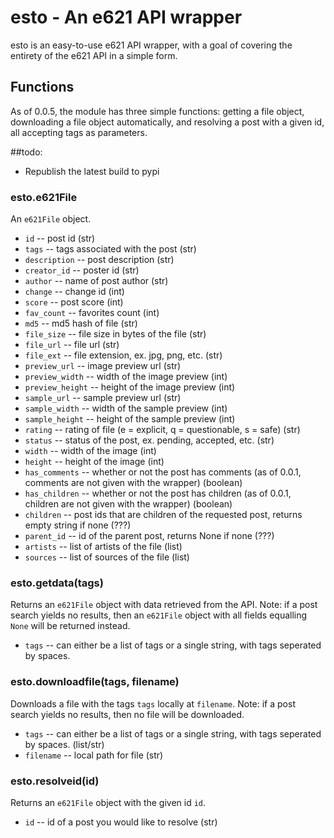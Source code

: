 # esto - An e621 API wrapper

esto is an easy-to-use e621 API wrapper, with a goal of covering the entirety of the e621 API in a simple form.

## Functions

As of 0.0.5, the module has three simple functions: getting a file object, downloading a file object automatically, and resolving a post with a given id, all accepting tags as parameters.

##todo:
 * Republish the latest build to pypi

### esto.e621File
An `e621File` object.
 * `id` -- post id (str) 
 * `tags` -- tags associated with the post (str)
 * `description` -- post description (str)
 * `creator_id` -- poster id (str)
 * `author` -- name of post author (str)
 * `change` -- change id (int)
 * `score` -- post score (int)
 * `fav_count` -- favorites count (int)
 * `md5` -- md5 hash of file (str)
 * `file_size` -- file size in bytes of the file (str)
 * `file_url` -- file url (str)
 * `file_ext` -- file extension, ex. jpg, png, etc. (str)
 * `preview_url` -- image preview url (str)
 * `preview_width` -- width of the image preview (int)
 * `preview_height` -- height of the image preview (int)
 * `sample_url` -- sample preview url (str)
 * `sample_width` -- width of the sample preview (int)
 * `sample_height` -- height of the sample preview (int)
 * `rating` -- rating of file (e = explicit, q = questionable, s = safe) (str)
 * `status` -- status of the post, ex. pending, accepted, etc. (str)
 * `width` -- width of the image (int)
 * `height` -- height of the image (int)
 * `has_comments` -- whether or not the post has comments (as of 0.0.1, comments are not given with the wrapper) (boolean)
 * `has_children` -- whether or not the post has children (as of 0.0.1, children are not given with the wrapper) (boolean)
 * `children` -- post ids that are children of the requested post, returns empty string if none (???)
 * `parent_id` -- id of the parent post, returns None if none (???)
 * `artists` -- list of artists of the file (list) 
 * `sources` -- list of sources of the file (list)

### esto.getdata(tags)
Returns an `e621File` object with data retrieved from the API. Note: if a post search yields no results, then an `e621File` object with all fields equalling `None` will be returned instead.
 * `tags` -- can either be a list of tags or a single string, with tags seperated by spaces.

### esto.downloadfile(tags, filename)
Downloads a file with the tags `tags` locally at `filename`. Note: if a post search yields no results, then no file will be downloaded.
 * `tags` -- can either be a list of tags or a single string, with tags seperated by spaces. (list/str)
 * `filename` -- local path for file (str)

### esto.resolveid(id)
Returns an `e621File` object with the given id `id`.
 * `id` -- id of a post you would like to resolve (str)

